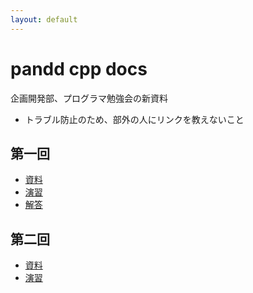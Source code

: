```yaml
---
layout: default
---
```


# pandd cpp docs

企画開発部、プログラマ勉強会の新資料
- トラブル防止のため、部外の人にリンクを教えないこと

## 第一回
- [資料](1/main.md)
- [演習](1/ex.md)
- [解答](1/ans.md)

## 第二回
- [資料](2/main.md)
- [演習](2/ex.md)
